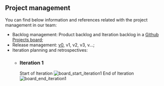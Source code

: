 
## Project management
You can find below information and references related with the project management in our team: 

* Backlog management: Product backlog and Iteration backlog in a [Github Projects board](https://github.com/orgs/FEUP-LEIC-ES-2022-23/projects/26);
* Release management: [v0](https://github.com/FEUP-LEIC-ES-2022-23/2LEIC16T1/releases/tag/v0.1), v1, v2, v3, v...;
* Iteration planning and retrospectives: 
  * ### Iteration 1
     Start of Iteration
![board_start_iteration1](https://user-images.githubusercontent.com/93835403/227790751-784b5613-97f4-40e3-b82c-4cb8d189c2ed.png)
     End of Iteration
![board_end_iteration1](https://user-images.githubusercontent.com/93835403/227790753-b30e089e-490a-4d26-be25-a7156005b7dd.png)
